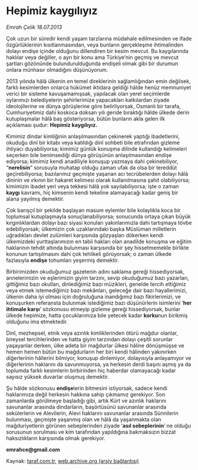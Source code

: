 # Hepimiz kaygılıyız

*Emrah Çelik 18.07.2013*

<div class="yazi"><p>Çok uzun bir süredir kendi yaşam tarzlarına müdahale edilmesinden ve ifade özgürlüklerinin kısıtlanmasından, veya bunların gerçekleşme ihtimalinden dolayı endişe içinde olduğunu dillendiren bir kesim mevcut. Bu kaygılarında haklılar veya değiller, o ayrı bir konu ama Türkiye’nin geçmiş ve mevcut şartları gözönünde bulundurulduğunda endişeli olmak gibi bir durumun onlara münhasır olmadığını düşünüyorum.</p>
<p>2013 yılında hâlâ ülkenin en temel direklerinin sağlamlığından emin değilsek, farklı kesimlerden onlarca hükümet iktidara geldiği hâlde henüz memnuniyet verici bir sisteme kavuşamamışsak, yapılacak olan yerel seçimlerde oylarımızı belediyelerin şehirlerimize yapacakları katkılardan ziyade ideolojilerine ve dünya görüşlerine göre belirliyorsak, Osmanlı bir tarafa, Cumhuriyetimiz dahi koskoca doksan yılı geride bıraktığı hâlde ülkede derin kutuplaşmalar hâlâ baş gösteriyorsa, bütün bunların akla gelen ilk açıklaması şudur: <b>Hepimiz kaygılıyız.</b></p>
<p>Kimimiz dindar kimliğinin anlaşılmasından çekinerek yaptığı ibadetlerini, okuduğu dinî bir kitabı veya katıldığı dinî sohbeti bile etrafından gizleme ihtiyacı duyabiliyorsa; kimimiz günlük konuşma dilinde kullandığı kelimeleri seçerken bile benimsediği dünya görüşünün anlaşılmasından endişe ediyorsa; kimimiz kendi anadiliyle konuşup yazmaya dahi çekinebiliyor, “<b>nerelisin</b>” sorusuyla muhatap olduğu zaman ufak da olsa bir tereddüt geçirebiliyorsa; bazılarımız geçmişte yaşanan acı tecrübelerden dolayı hâlâ dininin ve ırkının bir hakaret kelimesi olarak kullanılmasına şahit olabiliyorsa; kimimizin ibadet yeri veya tekkesi hâlâ yok sayılabiliyorsa; işte o zaman <b>kaygı</b> kavramı, hiç kimsenin kendi tekeline alamayacağı kadar geniş bir alana yayılmış demektir.</p>
<p>Çok barışçıl bir şekilde başlayan masum eylemler bile kolaylıkla koca bir toplumsal kutuplaşmayla sonuçlanabiliyorsa; sonucunda ortaya çıkan büyük kırgınlıklardan dolayı bazı siyasi konuları yakınlarımızla dahi tartışmaya tövbe edebiliyorsak; ülkemizin çok uzaklarındaki başka Müslüman milletlerin uğradıkları devlet zulümleri karşısında gözyaşları dökerken kendi ülkemizdeki yurttaşlarımızın en tabii hakları olan anadilde konuşma ve eğitim haklarının tehdit altında bulunması karşısında bir şey hissetmemekle birlikte konunun tartışılmasını dahi çok tehlikeli görüyorsak; o zaman ülkede fazlasıyla <b>endişe</b> tohumları yeşermiş demektir.</p>
<p>Birbirimizden okuduğumuz gazetenin adını saklama gereği hissediyorsak, annelerimizin ve eşlerimizin giyim tarzını, sevip okuduğumuz bazı yazarları, gittiğimiz bazı okulları, dinlediğimiz bazı müzikleri, genelde tercih ettiğimiz veya etmek istemediğimiz bazı mekânları, geleceğe dair bazı hayallerimizi, ülkenin daha iyi olması için doğruluğuna inandığımız bazı fikirlerimizi, ve konuşurken referansta bulunmak istediğimiz bazı düşünürlerin isimlerini ‘<b>her ihtimale karşı</b>’ sözkonusu etmeyip gizleme gereği hissediyorsak, bunlar ülkede hepimize, hatta çocuklarımıza bile yetecek kadar <b>korku</b>nun birikmiş olduğunu ima etmektedir.</p>
<p>Dinî, mezhepsel, etnik veya azınlık kimliklerinden ötürü mağdur olanlar, bireysel tercihlerinden ve hatta giyim tarzından dolayı çeşitli sorunlar yaşayanlar derken, ülke adeta bir mağdurlar ülkesi hâline dönüşmüşse ve hemen hemen bütün bu mağdurların her biri kendi hâlinden yakınırken diğerlerinin hâllerini bilmiyor, konuşup dinlemiyor, dolayısıyla anlayamıyor ve diğerlerinin haklarını da savunmuyorsa, ya herkesin derdi başını aşmış ya da toplumda farklı kesimlerin birbirinden hiç haberdar olamayacağı kadar sayısız yüksek duvarlar oluşmuş demektir.</p>
<p>Şu hâlde sözkonusu <b>endişe</b>lerin bitmesini istiyorsak, sadece kendi haklarımıza değil herkesin hakkına sahip çıkmamız gerekiyor. Son zamanlarda görülmeye başladığı gibi, artık Kürt ve azınlık haklarını savunanlar arasında dindarların, başörtüsünü savunanlar arasında sekülerlerin ve Alevilerin, Alevi haklarını savunanlar arasında Sünnilerin bulunması, geçmişte yaşanmış olan ve hâlâ da yaşanmakta olan mağduriyetlerin görünen sebeplerinden ziyade ‘<b>asıl sebeplerinin</b>’ ne olduğu sorusunun sorulması ve kim tarafından yapıldığına bakmaksızın bizzat haksızlıkların karşısında olmak gerekiyor.<b> </b></p>
<b>
<p><b>emrahce@gmail.com</b></p></b>
</div>

Kaynak: [taraf.com.tr](http://www.taraf.com.tr:80/emrah-celik/makale-hepimiz-kaygiliyiz.htm), [web.archive.org (arşiv bağlantısı)](http://web.archive.org/web/20130720012958/http://www.taraf.com.tr:80/emrah-celik/makale-hepimiz-kaygiliyiz.htm)
